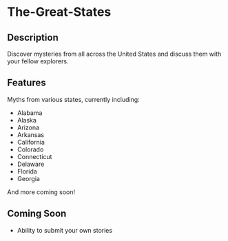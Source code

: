 # The-Great-States

## Description

Discover mysteries from all across the United States and discuss them with your fellow explorers.

## Features
Myths from various states, currently including: 
 - Alabama
 - Alaska
 - Arizona
 - Arkansas
 - California
 - Colorado
 - Connecticut
 - Delaware
 - Florida
 - Georgia
 
 And more coming soon!

## Coming Soon

- Ability to submit your own stories
